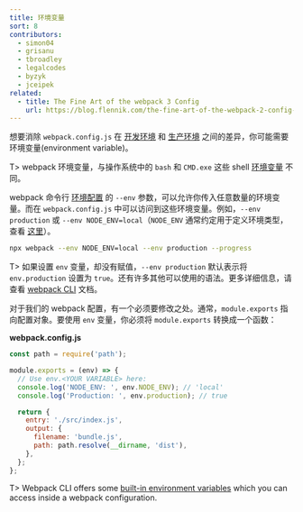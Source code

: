 ```yaml
---
title: 环境变量
sort: 8
contributors:
  - simon04
  - grisanu
  - tbroadley
  - legalcodes
  - byzyk
  - jceipek
related:
  - title: The Fine Art of the webpack 3 Config
    url: https://blog.flennik.com/the-fine-art-of-the-webpack-2-config-dc4d19d7f172#d60a
---
```


想要消除 `webpack.config.js` 在 [开发环境](/guides/development) 和 [生产环境](/guides/production) 之间的差异，你可能需要环境变量(environment variable)。

T> webpack 环境变量，与操作系统中的 `bash` 和 `CMD.exe` 这些 shell [环境变量](https://en.wikipedia.org/wiki/Environment_variable) 不同。

webpack 命令行 [环境配置](/api/cli/#environment-options) 的 `--env` 参数，可以允许你传入任意数量的环境变量。而在 `webpack.config.js` 中可以访问到这些环境变量。例如，`--env production` 或 `--env NODE_ENV=local`（`NODE_ENV` 通常约定用于定义环境类型，查看 [这里](https://dzone.com/articles/what-you-should-know-about-node-env)）。

```bash
npx webpack --env NODE_ENV=local --env production --progress
```

T> 如果设置 `env` 变量，却没有赋值，`--env production` 默认表示将 `env.production` 设置为 `true`。还有许多其他可以使用的语法。更多详细信息，请查看 [webpack CLI](/api/cli/#environment-options) 文档。

对于我们的 webpack 配置，有一个必须要修改之处。通常，`module.exports` 指向配置对象。要使用 `env` 变量，你必须将 `module.exports` 转换成一个函数：

**webpack.config.js**

```js
const path = require('path');

module.exports = (env) => {
  // Use env.<YOUR VARIABLE> here:
  console.log('NODE_ENV: ', env.NODE_ENV); // 'local'
  console.log('Production: ', env.production); // true

  return {
    entry: './src/index.js',
    output: {
      filename: 'bundle.js',
      path: path.resolve(__dirname, 'dist'),
    },
  };
};
```

T> Webpack CLI offers some [built-in environment variables](/api/cli/#environment-variables) which you can access inside a webpack configuration.
